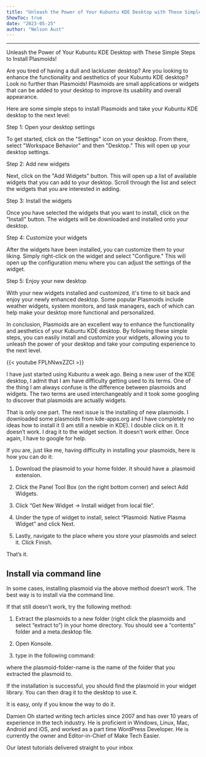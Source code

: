 ```yaml
---
title: "Unleash the Power of Your Kubuntu KDE Desktop with These Simple Steps to Install Plasmoids!"
ShowToc: true 
date: "2023-05-25"
author: "Nelson Aust"
---
```

*****
Unleash the Power of Your Kubuntu KDE Desktop with These Simple Steps to Install Plasmoids!

Are you tired of having a dull and lackluster desktop? Are you looking to enhance the functionality and aesthetics of your Kubuntu KDE desktop? Look no further than Plasmoids! Plasmoids are small applications or widgets that can be added to your desktop to improve its usability and overall appearance.

Here are some simple steps to install Plasmoids and take your Kubuntu KDE desktop to the next level:

Step 1: Open your desktop settings

To get started, click on the "Settings" icon on your desktop. From there, select "Workspace Behavior" and then "Desktop." This will open up your desktop settings.

Step 2: Add new widgets

Next, click on the "Add Widgets" button. This will open up a list of available widgets that you can add to your desktop. Scroll through the list and select the widgets that you are interested in adding.

Step 3: Install the widgets

Once you have selected the widgets that you want to install, click on the "Install" button. The widgets will be downloaded and installed onto your desktop.

Step 4: Customize your widgets

After the widgets have been installed, you can customize them to your liking. Simply right-click on the widget and select "Configure." This will open up the configuration menu where you can adjust the settings of the widget.

Step 5: Enjoy your new desktop

With your new widgets installed and customized, it's time to sit back and enjoy your newly enhanced desktop. Some popular Plasmoids include weather widgets, system monitors, and task managers, each of which can help make your desktop more functional and personalized.

In conclusion, Plasmoids are an excellent way to enhance the functionality and aesthetics of your Kubuntu KDE desktop. By following these simple steps, you can easily install and customize your widgets, allowing you to unleash the power of your desktop and take your computing experience to the next level.

{{< youtube FPLhNwxZZCI >}} 



I have just started using Kubuntu a week ago. Being a new user of the KDE desktop, I admit that I am have difficulty getting used to its terms. One of the thing I am always confuse is the difference between plasmoids and widgets. The two terms are used interchangeably and it took some googling to discover that plasmoids are actually widgets. 
 
That is only one part. The next issue is the installing of new plasmoids. I downloaded some plasmoids from kde-apps.org and I have completely no ideas how to install it (I am still a newbie in KDE). I double click on it. It doesn’t work. I drag it to the widget section. It doesn’t work either. Once again, I have to google for help. 
 
If you are, just like me, having difficulty in installing your plasmoids, here is how you can do it:

1. Download the plasmoid to your home folder. It should have a .plasmoid extension.
 
2. Click the Panel Tool Box (on the right bottom corner) and select Add Widgets.
 

 
3. Click “Get New Widget -> Install widget from local file“. 
 
4. Under the type of widget to install, select “Plasmoid: Native Plasma Widget” and click Next.
 
5. Lastly, navigate to the place where you store your plasmoids and select it. Click Finish.
 
That’s it.
 
## Install via command line
 
In some cases, installing plasmoid via the above method doesn’t work. The best way is to install via the command line. 
 
If that still doesn’t work, try the following method:
 
1. Extract the plasmoids to a new folder (right click the plasmoids and select “extract to”) in  your home directory. You should see a “contents” folder and a meta.desktop file.
 
2. Open Konsole.
 
3. type in the following command:
 
where the plasmoid-folder-name is the name of the folder that you extracted the plasmoid to.
 
If the installation is successful, you should find the plasmoid in your widget library. You can then drag it to the desktop to use it.
 
It is easy, only if you know the way to do it. 
 
Damien Oh started writing tech articles since 2007 and has over 10 years of experience in the tech industry. He is proficient in Windows, Linux, Mac, Android and iOS, and worked as a part time WordPress Developer. He is currently the owner and Editor-in-Chief of Make Tech Easier.
 
Our latest tutorials delivered straight to your inbox




